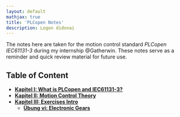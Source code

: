 ```yaml
---
layout: default
mathjax: true
title: 'PLCopen Notes'
description: Logon didonai
---
```

The notes here are taken for the motion control standard _PLCopen IEC61131-3_ during my internship @Gatherwin. These notes serve as a reminder and quick review material for future use.


## **Table of Content**

* [**Kapitel I: What is PLCopen and IEC61131-3?**](Kap01WhatPLCopen.html)
* [**Kapitel II: Motion Control Theory**](Kap02MCT.html)
* [**Kapitel III: Exercises Intro**](Kap03Exercise.html)
  * [**Übung vi: Electronic Gears**](Uebung_vi_Electronic_gears.html)
